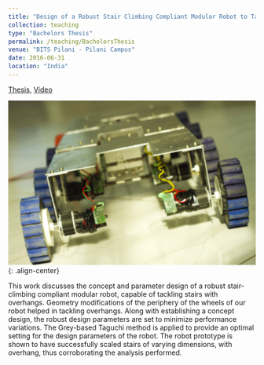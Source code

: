 ```yaml
---
title: "Design of a Robust Stair Climbing Compliant Modular Robot to Tackle Overhang on Stairs"
collection: teaching
type: "Bachelors Thesis"
permalink: /teaching/BachelorsThesis
venue: "BITS Pilani - Pilani Campus"
date: 2016-06-31
location: "India"
---
```


[Thesis](/files/BachelorsThesis.pdf), [Video](https://youtu.be/GXY6U_79axM)

![Stair Robot](/images/stairrobot.png){: .align-center}

This work discusses the concept and parameter design of a robust stair-climbing compliant modular
robot, capable of tackling stairs with overhangs. Geometry modifications of the periphery of the wheels
of our robot helped in tackling overhangs. Along with establishing a concept design, the robust design
parameters are set to minimize performance variations. The Grey-based Taguchi method is applied
to provide an optimal setting for the design parameters of the robot. The robot prototype is shown to
have successfully scaled stairs of varying dimensions, with overhang, thus corroborating the analysis
performed.
